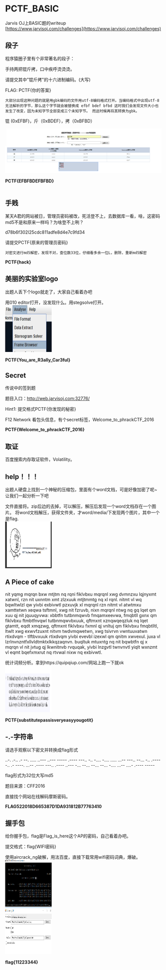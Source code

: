 # PCTF_BASIC
Jarvis OJ上BASIC题的writeup<br>
[https://www.jarvisoj.com/challenges](https://www.jarvisoj.com/challenges)

## 段子<br>

程序猿圈子里有个非常著名的段子：

手持两把锟斤拷，口中疾呼烫烫烫。

请提交其中"锟斤拷"的十六进制编码。(大写)

FLAG: PCTF{你的答案}

    大部分出现这种问题的就是用gbk编码的文件用utf-8编码格式打开。当编码格式中出现utf-8无法解析的字节，那么这个字节就会被替换成 efbf bdef bfbd 这时我们会发现文件大小也发生了改变，因为未知字节全部变成三个未知字节。 而这时候再将其转换为gbk。
锟 (0xEFBF)，斤（0xBDEF），拷（0xBFBD）<br>

<img src="https://github.com/sunSUNQ/PCTF_BASIC/raw/master/picture/gbk.png" alt="gbk"/><br>

**PCTF{EFBFBDEFBFBD}**<br><br>



## 手贱<br>

某天A君的网站被日，管理员密码被改，死活登不上，去数据库一看，啥，这密码md5不是和原来一样吗？为啥登不上咧？

d78b6f302l25cdc811adfe8d4e7c9fd34

请提交PCTF{原来的管理员密码}

    对密文进行md5解密，发现不对，查位数33位，仔细看多余一位L，删除，重新md5解密

**PCTF{hack}**<br>



## 美丽的实验室logo<br>

出题人丢下个logo就走了，大家自己看着办吧

用010 editor打开，没发现什么。用stegsolve打开。<br>
<img src="https://github.com/sunSUNQ/PCTF_BASIC/raw/master/picture/stegsolve.png" width="150" height="150" alt="stegsolve"/><br>

**PCTF{You_are_R3ally_Car3ful}**<br>



## Secret <br>

传说中的签到题

题目入口：http://web.jarvisoj.com:32776/

Hint1: 提交格式PCTF{你发现的秘密}

F12 Network 看包头信息，有个secret标签，Welcome_to_phrackCTF_2016

**PCTF{Welcome_to_phrackCTF_2016}**<br>



## 取证 <br>

百度搜索内存取证软件，Volatility。



## help！！！<br>

出题人硬盘上找到一个神秘的压缩包，里面有个word文档，可是好像加密了呢~让我们一起分析一下吧

文件直接将。zip后边的去掉，可以解压，解压后发现一个word文档存在一个图片。
将word文档解压，获得文件夹，才word/media/下发现两个图片，其中一个是flag.<br>
<img src="https://github.com/sunSUNQ/PCTF_BASIC/raw/master/picture/help.png" width="150" height="150" alt="help"/><br>



## A Piece of cake <br>

nit yqmg mqrqn bxw mtjtm nq rqni fiklvbxu mqrqnl xwg dvmnzxu lqjnyxmt xatwnl, rzn nit uxnntm xmt zlzxuuk mtjtmmtg nq xl rqnl. nitmt vl wq bqwltwlzl qw yivbi exbivwtl pzxuvjk xl mqrqnl rzn nitmt vl atwtmxu xamttetwn xeqwa tsftmnl, xwg nit fzruvb, nixn mqrqnl ntwg nq gq lqet qm xuu qj nit jquuqyvwa: xbbtfn tutbnmqwvb fmqamxeevwa, fmqbtll gxnx qm fiklvbxu ftmbtfnvqwl tutbnmqwvbxuuk, qftmxnt xznqwqeqzluk nq lqet gtamtt, eqdt xmqzwg, qftmxnt fiklvbxu fxmnl qj vnltuj qm fiklvbxu fmqbtlltl, ltwlt xwg exwvfzuxnt nitvm twdvmqwetwn, xwg tsivrvn vwntuuvatwn rtixdvqm - tlftbvxuuk rtixdvqm yivbi evevbl izexwl qm qnitm xwvexul. juxa vl lzrlnvnzntfxllvldtmktxlkkqzaqnvn. buqltuk mtuxntg nq nit bqwbtfn qj x mqrqn vl nit jvtug qj lkwnitnvb rvquqak, yivbi lnzgvtl twnvnvtl yiqlt wxnzmt vl eqmt bqefxmxrut nq rtvwal nixw nq exbivwtl.

统计词频分析。拿到https://quipqiup.com/网站上跑一下就ok<br>
<img src="https://github.com/sunSUNQ/PCTF_BASIC/raw/master/picture/quipqiup.png" width="150" height="150" alt="quipqiup"/><br>

**PCTF{substitutepassisveryeasyyougotit}**<br>



## -.-字符串<br>

请选手观察以下密文并转换成flag形式

..-. .-.. .- --. ..... ..--- ..--- ----- .---- ---.. -.. -.... -.... ..... ...-- ---.. --... -.. .---- -.. .- ----. ...-- .---- ---.. .---- ..--- -... --... --... --... -.... ...-- ....- .---- -----

flag形式为32位大写md5

题目来源：CFF2016

直接找个网站在线解码摩斯密码。

**FLAG522018D665387D1DA931812B77763410** <br>



## 握手包 <br>

给你握手包，flag是Flag_is_here这个AP的密码，自己看着办吧。

提交格式：flag{WIFI密码}

使用aircrack_ng破解，用法百度，直接下载常用wifi密码词典，爆破。<br>
<img src="https://github.com/sunSUNQ/PCTF_BASIC/raw/master/picture/aircrack_ng.png" width="150" height="150" alt="aircrack_ng"/><br>
<img src="https://github.com/sunSUNQ/PCTF_BASIC/raw/master/picture/aircrack-ng.png" width="150" height="150" alt="aircrack-ng"/><br>

**flag{11223344}**
